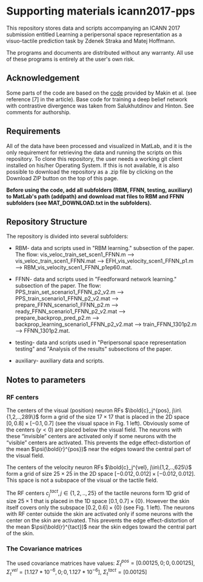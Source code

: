 # Supporting materials icann2017-pps

This repository stores data and scripts accompanying an ICANN 2017 submission entitled Learning a peripersonal space representation as a visuo-tactile prediction task by Zdenek Straka and Matej Hoffmann.

The programs and documents are distributed without any warranty.  All use of these programs is entirely at the user's own risk.


## Acknowledgement

Some parts of the code are based on the [code](https://github.com/jgmakin/rbmish) provided by Makin et al. (see reference [7] in the article). Base code for training a deep belief network with contrastive divergence was taken from Salukhutdinov and Hinton. See comments for authorship.


## Requirements

All of the data have been processed and visualized in MatLab, and it is the only requirement for retrieving the data and running the scripts on this repository. To clone this repository, the user needs a working git client installed on his/her Operating System. If this is not available, it is also possible to download the repository as a .zip file by clicking on the Download ZIP button on the top of this page.

**Before using the code, add all subfolders (RBM, FFNN, testing, auxiliary) to MatLab's path (addpath) and download mat files to RBM and FFNN subfolders (see MAT_DOWNLOAD.txt in the subfolders).**

## Repository Structure

The repository is divided into several subfolders:
- RBM- data and scripts used in "RBM learning." subsection of the paper. The flow: vis_veloc_train_set_scen1_FFNN.m --> vis_veloc_train_scen1_FFNN.mat --> EFH_vis_velocity_scen1_FFNN_p1.m --> RBM_vis_velocity_scen1_FFNN_p1ep60.mat.

- FFNN- data and scripts used in "Feedforward network learning." subsection of the paper. The flow: PPS_train_set_scenario1_FFNN_p2_v2.m --> PPS_train_scenario1_FFNN_p2_v2.mat --> prepare_FFNN_scenario1_FFNN_p2.m --> ready_FFNN_scenario1_FFNN_p2_v2.mat --> prepare_backprop_pred_p2.m --> backprop_learning_scenario1_FFNN_p2_v2.mat --> train_FFNN_1301p2.m --> FFNN_1301p2.mat.

- testing- data and scripts used in "Peripersonal space representation testing" and "Analysis of the results" subsections of the paper.

- auxiliary- auxiliary data and scripts. 


## Notes to parameters
### RF centers
The centers of the visual (position) neuron RFs $\bold{c}_j^{pos}, j\in\{1,2,..,289\}$ form a grid of the size $17\times17$ that is placed in the 2D space $[0, 0.8]\times[-0.1, 0.7]$ (see the visual space in Fig. 1 left). Obviously some of the centers ($y<0$) are placed below the visual field. The neurons with these “invisible” centers are activated only if some neurons with the “visible” centers are activated. This prevents the edge effect-distortion of the mean $\psi(\bold{r}^{pos})$ near the edges toward the central part of the visual field.

The centers of the velocity neuron RFs $\bold{c}_j^{vel}, j\in\{1,2,..,625\}$ form a grid of size $25\times25$ in the 2D space $[-0.012, 0.012]\times[-0.012, 0.012]$. This space is not a subspace of the visual or the tactile field. 

The RF centers $c_j^{tact}, j\in\{1,2,..,25\}$ of the tactile neurons form 1D grid of size $25\times1$ that is placed in the 1D space $[0.1, 0.7]\times\{0\}$. However the skin itself covers only the subspace $[0.2, 0.6]\times\{0\}$ (see Fig. 1 left). The neurons with RF center outside the skin are activated only if some neurons with the center on the skin are activated. This prevents the edge effect-distortion of the mean $\psi(\bold{r}^{tact})$ near the skin edges toward the central part of the skin.


### The Covariance matrices
The used covariance matrices have values:
$\Sigma_t^{pos}=[0.00125, 0;0, 0.00125]$, $\Sigma_t^{vel}=[1.127*10^{-6}, 0;0, 1.127*10^{-6}]$, $\Sigma_t^{tact}=[0.00125]$
